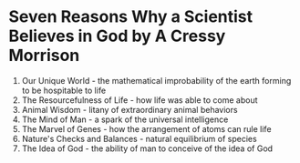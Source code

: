 
# Seven Reasons Why a Scientist Believes in God by A Cressy Morrison

1. Our Unique World - the mathematical improbability of the earth forming to be hospitable to life
2. The Resourcefulness of Life - how life was able to come about 
3. Animal Wisdom - litany of extraordinary animal behaviors
4. The Mind of Man - a spark of the universal intelligence 
5. The Marvel of Genes - how the arrangement of atoms can rule life
6. Nature's Checks and Balances - natural equilibrium of species 
7. The Idea of God - the ability of man to conceive of the idea of God

